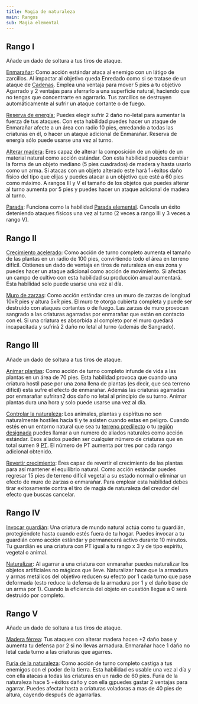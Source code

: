 ```yaml
---
title: Magia de naturaleza
main: Rangos
sub: Magia elemental
---
```


## Rango I

Añade un dado de soltura a tus tiros de ataque.

<u>Enmarañar</u>: Como acción estándar ataca al enemigo con un látigo de zarcillos. Al impactar al objetivo queda Enredado como si se tratase de un ataque de [Cadenas](http://localhost:4000/rules/Combate/cadenas.html). Emplea una ventaja para mover 5 pies a tu objetivo Agarrado y 2 ventajas para aferrarlo a una superficie natural, haciendo que no tengas que concentrarte en agarrarlo. Tus zarcillos se destruyen automáticamente al sufrir un ataque cortante o de fuego.

<u>Reserva de energía:</u> Puedes elegir sufrir 2 daño no-letal para aumentar la fuerza de tus ataques. Con esta habilidad puedes hacer un ataque de Enmarañar afecte a un área con radio 10 pies, enredando a todas las criaturas en él, o hacer un ataque adicional de Enmarañar. Reserva de energía sólo puede usarse una vez al turno.

<u>Alterar madera</u>: Eres capaz de alterar la composición de un objeto de un material natural como acción estándar. Con esta habilidad puedes cambiar la forma de un objeto mediano (5 pies cuadrados) de madera y hasta usarlo como un arma. Si atacas con un objeto alterado este hará 1+éxitos daño físico del tipo que elijas y puedes atacar a un objetivo que esté a 60 pies como máximo. A rangos III y V el tamaño de los objetos que puedes alterar al turno aumenta por 5 pies y puedes hacer un ataque adicional de madera al turno. 

<u>Parada</u>: Funciona como la habilidad [Parada elemental](http://localhost:4000/rules/Elementalismo/magia%20de%20tierra.html#rango-i-amarillo-en-ataques). Cancela un éxito deteniendo ataques físicos una vez al turno (2 veces a rango III y 3 veces a rango V).

## Rango II

<u>Crecimiento acelerado</u>: Como acción de turno completo aumenta el tamaño de las plantas en un radio de 100 pies, convirtiendo todo el área en terreno difícil. Obtienes un dado de ventaja en tiros de naturaleza en esa zona y puedes hacer un ataque adicional como acción de movimiento. Si afectas un campo de cultivo con esta habilidad su producción anual aumentará. Esta habilidad solo puede usarse una vez al día.

<u>Muro de zarzas</u>: Como acción estándar crea un muro de zarzas de longitud 10xR pies y altura 5xR pies. El muro te otorga cubierta completa y puede ser destruido con ataques cortantes o de fuego. Las zarzas de muro provocan sangrado a las criaturas agarradas por enmarañar que están en contacto con el. Si una criatura es absorbida al completo por el muro quedará incapacitada y sufrirá 2 daño no letal al turno (además de Sangrado).

## Rango III

Añade un dado de soltura a tus tiros de ataque.

<u>Animar plantas</u>: Como acción de turno completo infunde de vida a las plantas en un área de 70 pies. Esta habilidad provoca que cuando una criatura hostil pase por una zona llena de plantas (es decir, que sea terreno difícil) esta sufre el efecto de enmarañar. Además las criaturas agarradas por enmarañar sufriran2 dos daño no letal al principio de su turno. Animar plantas dura una hora y solo puede usarse una vez al día.

<u>Controlar la naturaleza</u>: Los animales, plantas y espíritus no son naturalmente hostiles hacia ti y te asisten cuando estas en peligro. Cuando estés en un entorno natural que sea tu [terreno predilecto](http://raldamain.com/rules/Sabidur%C3%ADa/rastrear.html#rango-i) o tu [región designada](http://raldamain.com/rules/Plantillas/plantilla%20de%20tierra.html) puedes llamar a un numero de aliados naturales como acción estándar. Esos aliados pueden ser cualquier número de criaturas que en total sumen 9 [PT](http://raldamain.com/rules/crear%20criaturas.html#puntos-de-transformaci%C3%B3n). El número de PT aumenta por tres por cada rango adicional obtenido.

<u>Revertir crecimiento</u>: Eres capaz de revertir el crecimiento de las plantas para así mantener el equilibrio natural. Como acción estándar puedes regresar 15 pies de terreno difícil vegetal a su estado normal o eliminar un efecto de muro de zarzas o enmarañar. Para emplear esta habilidad debes tirar exitosamente contra el tiro de magia de naturaleza del creador del efecto que buscas cancelar.

## Rango IV

<u>Invocar guardián</u>: Una criatura de mundo natural actúa como tu guardián, protegiéndote hasta cuando estés fuera de tu hogar. Puedes invocar a tu guardián como acción estándar y permanecerá activo durante 10 minutos. Tu guardián es una criatura con PT igual a tu rango x 3 y de tipo espíritu, vegetal o animal.

<u>Naturalizar</u>: Al agarrar a una criatura con enmarañar puedes naturalizar los objetos artificiales no mágicos que lleve. Naturalizar hace que la armadura y armas metálicos del objetivo reducen su efecto por 1 cada turno que pase deformada (esto reduce la defensa de la armadura por 1 y el daño base de un arma por 1). Cuando la eficiencia del objeto en cuestión llegue a 0 será destruido por completo.

## Rango V

Añade un dado de soltura a tus tiros de ataque.

<u>Madera férrea</u>: Tus ataques con alterar madera hacen +2 daño base y aumenta tu defensa por 2 si no llevas armadura. Enmarañar hace 1 daño no letal cada turno a las criaturas que agarres.

<u>Furia de la naturaleza</u>: Como acción de turno completo castiga a tus enemigos con el poder de la tierra. Esta habilidad es usable una vez al día y con ella atacas a todas las criaturas en un radio de 60 pies. Furia de la naturaleza hace 5 +éxitos daño y con ella g¡puedes gastar 2 ventajas para agarrar. Puedes afectar hasta a criaturas voladoras a mas de 40 pies de altura, cayendo después de agarrarlas.
